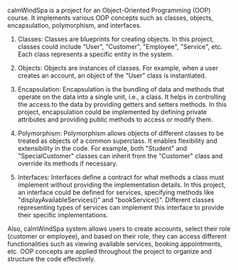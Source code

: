 calmWindSpa is a project for an Object-Oriented Programming (OOP) course. It implements various OOP concepts such as classes, objects, encapsulation, polymorphism, and interfaces.

1. Classes: Classes are blueprints for creating objects. In this project, classes could include "User", "Customer", "Employee", "Service", etc. Each class represents a specific entity in the system.

2. Objects: Objects are instances of classes. For example, when a user creates an account, an object of the "User" class is instantiated.

3. Encapsulation: Encapsulation is the bundling of data and methods that operate on the data into a single unit, i.e., a class. It helps in controlling the access to the data by providing getters and setters methods. In this project, encapsulation could be implemented by defining private attributes and providing public methods to access or modify them.

4. Polymorphism: Polymorphism allows objects of different classes to be treated as objects of a common superclass. It enables flexibility and extensibility in the code. For example, both "Student" and "SpecialCustomer" classes can inherit from the "Customer" class and override its methods if necessary.

5. Interfaces: Interfaces define a contract for what methods a class must implement without providing the implementation details. In this project, an interface could be defined for services, specifying methods like "displayAvailableServices()" and "bookService()". Different classes representing types of services can implement this interface to provide their specific implementations.

Also, calmWindSpa system allows users to create accounts, select their role (customer or employee), and based on their role, they can access different functionalities such as viewing available services, booking appointments, etc. OOP concepts are applied throughout the project to organize and structure the code effectively.
